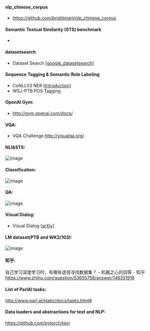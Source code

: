 #### nlp_chinese_corpus
- https://github.com/brightmart/nlp_chinese_corpus

#### Semantic Textual Similarity (STS) benchmark
- 

#### datasetsearch
- Dataset Search [[google_datasetsearch](https://toolbox.google.com/datasetsearch)]

#### Sequence Tagging & Semantic Role Labeling
- CoNLL03 NER  [[Introduction](https://arxiv.org/pdf/cs/0306050.pdf)]
- WSJ-PTB POS Tagging

#### OpenAI Gym:
- http://gym.openai.com/docs/  

#### VQA:
- VQA Challenge http://visualqa.org/  

#### NLI&STS:
![image](https://github.com/jfu790900173/datasets/blob/master/NLITaskAndSTSTask.png)

#### Classification:
![image](https://github.com/jfu790900173/datasets/blob/master/ClassificationTasks.png)

#### QA:
![image](https://github.com/jfu790900173/datasets/blob/master/QA%20dataset.png)

#### Visual Dialog:
- Visual Dialog [[arXiv](https://arxiv.org/abs/1611.08669)]

#### LM dataset(PTB and WK2/103):  
![image](https://github.com/jfu790900173/datasets/blob/master/LM%20dataset(PTB%20and%20WK2:103).png)

#### 知乎:
自己学习深度学习时，有哪些途径寻找数据集？ - 机器之心的回答 - 知乎
https://www.zhihu.com/question/53655758/answer/146351918

#### List of ParlAI tasks: 
http://www.parl.ai/static/docs/tasks.html#

#### Data loaders and abstractions for text and NLP: 
https://github.com/pytorch/text
